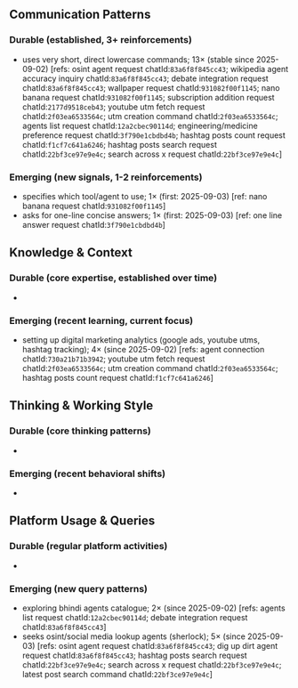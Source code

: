 ## Communication Patterns
### Durable (established, 3+ reinforcements)
- uses very short, direct lowercase commands; 13× (stable since 2025-09-02) [refs: osint agent request chatId:`83a6f8f845cc43`; wikipedia agent accuracy inquiry chatId:`83a6f8f845cc43`; debate integration request chatId:`83a6f8f845cc43`; wallpaper request chatId:`931082f00f1145`; nano banana request chatId:`931082f00f1145`; subscription addition request chatId:`2177d9518ceb43`; youtube utm fetch request chatId:`2f03ea6533564c`; utm creation command chatId:`2f03ea6533564c`; agents list request chatId:`12a2cbec90114d`; engineering/medicine preference request chatId:`3f790e1cbdbd4b`; hashtag posts count request chatId:`f1cf7c641a6246`; hashtag posts search request chatId:`22bf3ce97e9e4c`; search across x request chatId:`22bf3ce97e9e4c`]

### Emerging (new signals, 1-2 reinforcements)
- specifies which tool/agent to use; 1× (first: 2025-09-03) [ref: nano banana request chatId:`931082f00f1145`]
- asks for one-line concise answers; 1× (first: 2025-09-03) [ref: one line answer request chatId:`3f790e1cbdbd4b`]

## Knowledge & Context
### Durable (core expertise, established over time)
-  

### Emerging (recent learning, current focus)
- setting up digital marketing analytics (google ads, youtube utms, hashtag tracking); 4× (since 2025-09-02) [refs: agent connection chatId:`730a21b71b3942`; youtube utm fetch request chatId:`2f03ea6533564c`; utm creation command chatId:`2f03ea6533564c`; hashtag posts count request chatId:`f1cf7c641a6246`]

## Thinking & Working Style
### Durable (core thinking patterns)
-  

### Emerging (recent behavioral shifts)
-  

## Platform Usage & Queries
### Durable (regular platform activities)
-  

### Emerging (new query patterns)
- exploring bhindi agents catalogue; 2× (since 2025-09-02) [refs: agents list request chatId:`12a2cbec90114d`; debate integration request chatId:`83a6f8f845cc43`]
- seeks osint/social media lookup agents (sherlock); 5× (since 2025-09-03) [refs: osint agent request chatId:`83a6f8f845cc43`; dig up dirt agent request chatId:`83a6f8f845cc43`; hashtag posts search request chatId:`22bf3ce97e9e4c`; search across x request chatId:`22bf3ce97e9e4c`; latest post search command chatId:`22bf3ce97e9e4c`]
